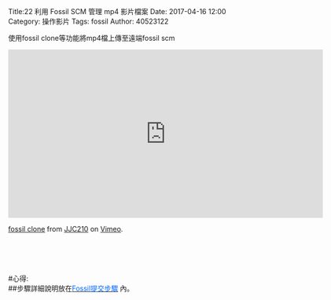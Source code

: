 Title:22 利用 Fossil SCM 管理 mp4 影片檔案
Date: 2017-04-16 12:00
Category: 操作影片
Tags: fossil
Author: 40523122
 
使用fossil clone等功能將mp4檔上傳至遠端fossil scm<br/>
 <!-- PELICAN_END_SUMMARY -->
<iframe src="https://player.vimeo.com/video/215012605" width="640" height="343" frameborder="0" webkitallowfullscreen mozallowfullscreen allowfullscreen></iframe>
<p><a href="https://vimeo.com/215012605">fossil clone</a> from <a href="https://vimeo.com/user58912544">JJC210</a> on <a href="https://vimeo.com">Vimeo</a>.</p><br/>
<br/>
<br/>
<br/>
#心得:<br/>
##步驟詳細說明放在<a href="https://localhost:6443/blog/fossil-scm-ti-jiao-bu-zou.html"><font color="#0066FF">Fossil提交步驟</font></a> 內。